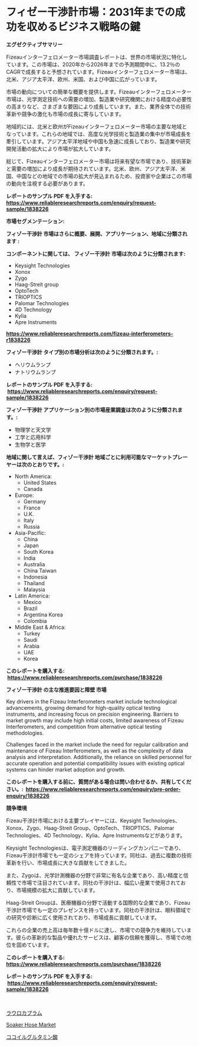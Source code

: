 <p><h1>フィゼー干渉計市場：2031年までの成功を収めるビジネス戦略の鍵</h1></p><p><strong>エグゼクティブサマリー</strong></p>
<p><p>Fizeauインターフェロメーター市場調査レポートは、世界の市場状況に特化しています。この市場は、2020年から2026年までの予測期間中に、13.2％のCAGRで成長すると予想されています。Fizeauインターフェロメーター市場は、北米、アジア太平洋、欧州、米国、および中国に広がっています。</p><p>市場の動向についての簡単な概要を提供します。Fizeauインターフェロメーター市場は、光学測定技術への需要の増加、製造業や研究機関における精度の必要性の高まりなど、さまざまな要因により成長しています。また、業界全体での技術革新や競争の激化も市場の成長に寄与しています。</p><p>地域的には、北米と欧州がFizeauインターフェロメーター市場の主要な地域となっています。これらの地域では、高度な光学技術と製造業の集中が市場成長を牽引しています。アジア太平洋地域や中国も急速に成長しており、製造業や研究開発活動の拡大により市場が拡大しています。</p><p>総じて、Fizeauインターフェロメーター市場は将来有望な市場であり、技術革新と需要の増加により成長が期待されています。北米、欧州、アジア太平洋、米国、中国などの地域での市場の拡大が見込まれるため、投資家や企業はこの市場の動向を注視する必要があります。</p></p>
<p><strong>レポートのサンプル PDF を入手する: <a href="https://www.reliableresearchreports.com/enquiry/request-sample/1838226">https://www.reliableresearchreports.com/enquiry/request-sample/1838226</a></strong></p>
<p><strong>市場セグメンテーション:</strong></p>
<p><strong> フィゾー干渉計 市場はさらに概要、展開、アプリケーション、地域に分類されます :</strong></p>
<p><strong>コンポーネントに関しては、 フィゾー干渉計 市場は次のように分類されます: &nbsp;</strong></p>
<p><ul><li>Keysight Technologies</li><li>Xonox</li><li>Zygo</li><li>Haag-Streit group</li><li>OptoTech</li><li>TRIOPTICS</li><li>Palomar Technologies</li><li>4D Technology</li><li>Kylia</li><li>Apre Instruments</li></ul></p>
<p><strong><a href="https://www.reliableresearchreports.com/fizeau-interferometers-r1838226">https://www.reliableresearchreports.com/fizeau-interferometers-r1838226</a></strong></p>
<p><strong> フィゾー干渉計 タイプ別の市場分析は次のように分類されます。:</strong></p>
<p><ul><li>ヘリウムランプ</li><li>ナトリウムランプ</li></ul></p>
<p><strong>レポートのサンプル PDF を入手する: &nbsp;<a href="https://www.reliableresearchreports.com/enquiry/request-sample/1838226">https://www.reliableresearchreports.com/enquiry/request-sample/1838226</a></strong></p>
<p><strong> フィゾー干渉計 アプリケーション別の市場産業調査は次のように分類されます。:</strong></p>
<p><ul><li>物理学と天文学</li><li>工学と応用科学</li><li>生物学と医学</li></ul></p>
<p><strong>地域に関して言えば、フィゾー干渉計 地域ごとに利用可能なマーケットプレーヤーは次のとおりです。:</strong></p>
<p><ul>
    <li>
        North America:
        <ul>
            <li>United States</li>
            <li>Canada</li>
        </ul>
    </li>
    <li>
        Europe:
        <ul>
            <li>Germany</li>
            <li>France</li>
            <li>U.K.</li>
            <li>Italy</li>
            <li>Russia</li>
        </ul>
    </li>
    <li>
        Asia-Pacific:
        <ul>
            <li>China</li>
            <li>Japan</li>
            <li>South Korea</li>
            <li>India</li>
            <li>Australia</li>
            <li>China Taiwan</li>
            <li>Indonesia</li>
            <li>Thailand</li>
            <li>Malaysia</li>
        </ul>
    </li>
    <li>
        Latin America:
        <ul>
            <li>Mexico</li>
            <li>Brazil</li>
            <li>Argentina Korea</li>
            <li>Colombia</li>
        </ul>
    </li>
    <li>
        Middle East & Africa:
        <ul>
            <li>Turkey</li>
            <li>Saudi</li>
            <li>Arabia</li>
            <li>UAE</li>
            <li>Korea</li>
        </ul>
    </li>
    </ul></p>
<p><strong>このレポートを購入する: &nbsp;<a href="https://www.reliableresearchreports.com/purchase/1838226">https://www.reliableresearchreports.com/purchase/1838226</a></strong></p>
<p><strong>フィゾー干渉計 の主な推進要因と障壁 市場</strong></p>
<p><p>Key drivers in the Fizeau Interferometers market include technological advancements, growing demand for high-quality optical testing instruments, and increasing focus on precision engineering. Barriers to market growth may include high initial costs, limited awareness of Fizeau Interferometers, and competition from alternative optical testing methodologies.</p><p>Challenges faced in the market include the need for regular calibration and maintenance of Fizeau Interferometers, as well as the complexity of data analysis and interpretation. Additionally, the reliance on skilled personnel for accurate operation and potential compatibility issues with existing optical systems can hinder market adoption and growth.</p></p>
<p><strong>このレポートを購入する前に、質問がある場合は問い合わせるか、共有してください。:&nbsp; <a href="https://www.reliableresearchreports.com/enquiry/pre-order-enquiry/1838226">https://www.reliableresearchreports.com/enquiry/pre-order-enquiry/1838226</a></strong></p>
<p><strong>競争環境</strong></p>
<p><p>Fizeau干渉計市場における主要プレイヤーには、Keysight Technologies、Xonox、Zygo、Haag-Streit Group、OptoTech、TRIOPTICS、Palomar Technologies、4D Technology、Kylia、Apre Instrumentsなどがあります。</p><p>Keysight Technologiesは、電子測定機器のリーディングカンパニーであり、Fizeau干渉計市場でも一定のシェアを持っています。同社は、過去に複数の技術革新を行い、市場成長に大きな貢献をしてきました。</p><p>また、Zygoは、光学計測機器の分野で非常に有名な企業であり、高い精度と信頼性で市場で注目されています。同社の干渉計は、幅広い産業で使用されており、市場規模の拡大に貢献しています。</p><p>Haag-Streit Groupは、医療機器の分野で活動する国際的な企業であり、Fizeau干渉計市場でも一定のプレゼンスを持っています。同社の干渉計は、眼科領域での研究や診断に広く使用されており、市場成長に貢献しています。</p><p>これらの企業の売上高は毎年数十億ドルに達し、市場での競争力を維持しています。彼らの革新的な製品や優れたサービスは、顧客の信頼を獲得し、市場での地位を固めています。</p></p>
<p><strong>このレポートを購入する: &nbsp; <a href="https://www.reliableresearchreports.com/purchase/1838226">https://www.reliableresearchreports.com/purchase/1838226</a></strong></p>
<p><strong>レポートのサンプル PDF を入手する: &nbsp;<a href="https://www.reliableresearchreports.com/enquiry/request-sample/1838226">https://www.reliableresearchreports.com/enquiry/request-sample/1838226</a></strong><strong></strong></p>
<p>&nbsp;</p>
<p><p><a href="https://github.com/laurenreichert/Market-Research-Report-List-1/blob/main/162493021416.md">ラウロカプラム</a></p><p><a href="https://metal-farmhouse-e95.notion.site/Soaker-Hose-Market-Challenges-Opportunities-and-Growth-Drivers-and-Major-Market-Players-forecaste-28201ed0cbce4a92944e519f9b890e5f">Soaker Hose Market</a></p><p><a href="https://github.com/RodHoppe07/Market-Research-Report-List-1/blob/main/919722621417.md">ココイルグルタミン酸</a></p></p>